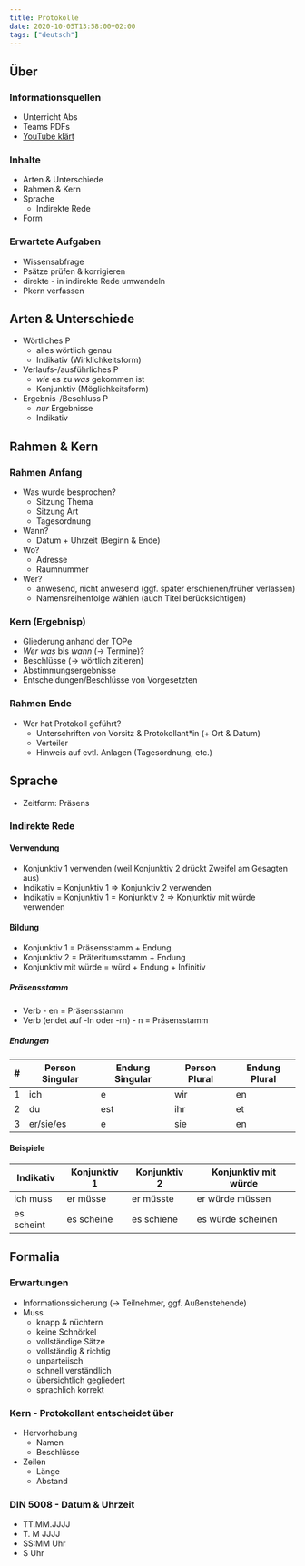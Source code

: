 ```yaml
---
title: Protokolle
date: 2020-10-05T13:58:00+02:00
tags: ["deutsch"]
---
```


## Über

### Informationsquellen
- Unterricht Abs
- Teams PDFs
- [YouTube klärt](https://www.youtube.com/watch?v=WREpAUH4cs8)

### Inhalte
- Arten & Unterschiede
- Rahmen & Kern
- Sprache
  - Indirekte Rede
- Form

### Erwartete Aufgaben
- Wissensabfrage
- Psätze prüfen & korrigieren
- direkte - in indirekte Rede umwandeln
- Pkern verfassen



## Arten & Unterschiede
- Wörtliches P
  - alles wörtlich genau
  - Indikativ (Wirklichkeitsform)
- Verlaufs-/ausführliches P
  - *wie* es zu *was* gekommen ist
  - Konjunktiv (Möglichkeitsform)
- Ergebnis-/Beschluss P
  - *nur* Ergebnisse
  - Indikativ


## Rahmen & Kern

### Rahmen Anfang
- Was wurde besprochen?
  - Sitzung Thema
  - Sitzung Art
  - Tagesordnung
- Wann?
  - Datum + Uhrzeit (Beginn & Ende)
- Wo?
  - Adresse
  - Raumnummer
- Wer?
  - anwesend, nicht anwesend (ggf. später erschienen/früher verlassen)
  - Namensreihenfolge wählen (auch Titel berücksichtigen)

### Kern (Ergebnisp)
- Gliederung anhand der TOPe
- *Wer* *was* bis *wann* (-> Termine)?
- Beschlüsse (-> wörtlich zitieren)
- Abstimmungsergebnisse
- Entscheidungen/Beschlüsse von Vorgesetzten

### Rahmen Ende
- Wer hat Protokoll geführt?
  - Unterschriften von Vorsitz & Protokollant*in (+ Ort & Datum)
  - Verteiler
  - Hinweis auf evtl. Anlagen (Tagesordnung, etc.)



## Sprache

- Zeitform: Präsens

### Indirekte Rede

#### Verwendung
- Konjunktiv 1 verwenden (weil Konjunktiv 2 drückt Zweifel am Gesagten aus)
- Indikativ = Konjunktiv 1 => Konjunktiv 2 verwenden
- Indikativ = Konjunktiv 1 = Konjunktiv 2 => Konjunktiv mit würde verwenden

#### Bildung
- Konjunktiv 1 = Präsensstamm + Endung
- Konjunktiv 2 = Präteritumsstamm + Endung
- Konjunktiv mit würde = würd + Endung + Infinitiv


##### Präsensstamm
- Verb - en = Präsensstamm
- Verb (endet auf -ln oder -rn) - n  = Präsensstamm

##### Endungen
\# | Person Singular | Endung Singular | Person Plural | Endung Plural
--- | --- | --- | --- | ---
1 | ich | e | wir | en
2 | du | est | ihr | et
3 | er/sie/es | e | sie | en


#### Beispiele
Indikativ | Konjunktiv 1 | Konjunktiv 2 | Konjunktiv mit würde
--- | --- | --- | ---
ich muss | er müsse | er müsste | er würde müssen
es scheint | es scheine | es schiene | es würde scheinen



## Formalia

### Erwartungen
- Informationssicherung (-> Teilnehmer, ggf. Außenstehende)
- Muss
  - knapp & nüchtern
  - keine Schnörkel
  - vollständige Sätze
  - vollständig & richtig
  - unparteiisch
  - schnell verständlich
  - übersichtlich gegliedert
  - sprachlich korrekt

### Kern - Protokollant entscheidet über
  - Hervorhebung
    - Namen
    - Beschlüsse
  - Zeilen
    - Länge
    - Abstand

### DIN 5008 - Datum & Uhrzeit
  - TT.MM.JJJJ
  - T. M JJJJ
  - SS:MM Uhr
  - S Uhr

